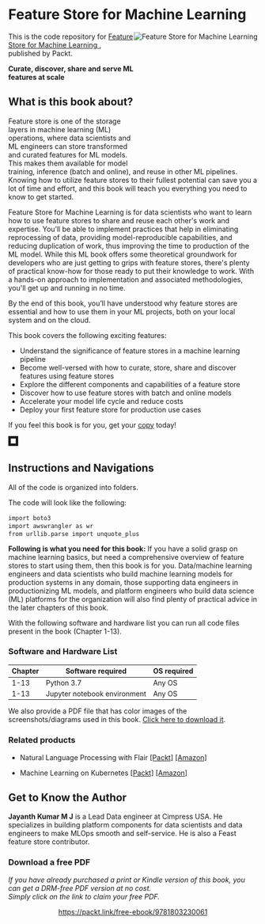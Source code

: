 # Feature Store for Machine Learning	

<a href="https://www.packtpub.com/product/feature-store-for-machine-learning/9781803230061"><img src="https://static.packt-cdn.com/products/9781803230061/cover/smaller" alt="Feature Store for Machine Learning" height="256px" align="right"></a>

This is the code repository for [Feature Store for Machine Learning	](https://www.packtpub.com/product/feature-store-for-machine-learning/9781803230061), published by Packt.

**Curate, discover, share and serve ML features at scale**

## What is this book about?

Feature store is one of the storage layers in machine learning (ML) operations, where data scientists and ML engineers can store transformed and curated features for ML models. This makes them available for model training, inference (batch and online), and reuse in other ML pipelines. Knowing how to utilize feature stores to their fullest potential can save you a lot of time and effort, and this book will teach you everything you need to know to get started.

Feature Store for Machine Learning is for data scientists who want to learn how to use feature stores to share and reuse each other's work and expertise. You’ll be able to implement practices that help in eliminating reprocessing of data, providing model-reproducible capabilities, and reducing duplication of work, thus improving the time to production of the ML model. While this ML book offers some theoretical groundwork for developers who are just getting to grips with feature stores, there's plenty of practical know-how for those ready to put their knowledge to work. With a hands-on approach to implementation and associated methodologies, you'll get up and running in no time.

By the end of this book, you’ll have understood why feature stores are essential and how to use them in your ML projects, both on your local system and on the cloud.

This book covers the following exciting features: 
* Understand the significance of feature stores in a machine learning pipeline
* Become well-versed with how to curate, store, share and discover features using feature stores
* Explore the different components and capabilities of a feature store
* Discover how to use feature stores with batch and online models
* Accelerate your model life cycle and reduce costs
* Deploy your first feature store for production use cases

If you feel this book is for you, get your [copy](https://www.amazon.in/Feature-Store-Machine-Learning-discover-ebook/dp/B09ZYGM3SN/ref=sr_1_1?crid=2ZS8MK4P1K9YS&keywords=Feature+Store+for+Machine+Learning&qid=1654772405&sprefix=feature+store+for+machine+learning%2Caps%2C245&sr=8-1) today!

<a href="https://www.packtpub.com/product/data-engineering-with-aws/9781800560413"><img src="https://raw.githubusercontent.com/PacktPublishing/GitHub/master/GitHub.png" alt="https://www.packtpub.com/" border="5" /></a>

## Instructions and Navigations
All of the code is organized into folders.

The code will look like the following:
```
import boto3
import awswrangler as wr
from urllib.parse import unquote_plus
```

**Following is what you need for this book:**
If you have a solid grasp on machine learning basics, but need a comprehensive overview of feature stores to start using them, then this book is for you. Data/machine learning engineers and data scientists who build machine learning models for production systems in any domain, those supporting data engineers in productionizing ML models, and platform engineers who build data science (ML) platforms for the organization will also find plenty of practical advice in the later chapters of this book.

With the following software and hardware list you can run all code files present in the book (Chapter 1-13).

### Software and Hardware List

| Chapter  | Software required                                                                    | OS required                        |
| -------- | -------------------------------------------------------------------------------------| -----------------------------------|
|  	1-13	   |   Python 3.7                                  			  | Any OS | 		
|  	1-13	   |   	Jupyter notebook environment                          			  | Any OS | 				

We also provide a PDF file that has color images of the screenshots/diagrams used in this book. [Click here to download it](https://static.packt-cdn.com/downloads/9781803230061_ColorImages.pdf).


### Related products <Other books you may enjoy>
* Natural Language Processing with Flair  [[Packt]](https://www.packtpub.com/product/natural-language-processing-with-flair/9781801072311) [[Amazon]](https://www.amazon.in/Natural-Language-Processing-Flair-understanding/dp/1801072310/ref=sr_1_1?crid=R8DVZXWDMJMT&keywords=Natural+Language+Processing+with+Flair&qid=1654771519&sprefix=natural+language+processing+with+flair%2Caps%2C547&sr=8-1)
  
* Machine Learning on Kubernetes  [[Packt]](https://www.packtpub.com/product/machine-learning-on-kubernetes/9781803241807) [[Amazon]](https://www.amazon.in/Machine-Learning-Kubernetes-practical-handbook-ebook/dp/B09WF2B1BX/ref=sr_1_4?crid=2I4KM3U6TBMMU&keywords=Machine+Learning+on+Kubernetes&qid=1654771615&sprefix=machine+learning+on+kubernetes%2Caps%2C461&sr=8-4)
    
## Get to Know the Author
**Jayanth Kumar M J** is a Lead Data engineer at Cimpress USA. He specializes in building platform components for data scientists and data engineers to make MLOps smooth and self-service. He is also a Feast feature store contributor.	
### Download a free PDF

 <i>If you have already purchased a print or Kindle version of this book, you can get a DRM-free PDF version at no cost.<br>Simply click on the link to claim your free PDF.</i>
<p align="center"> <a href="https://packt.link/free-ebook/9781803230061">https://packt.link/free-ebook/9781803230061 </a> </p>